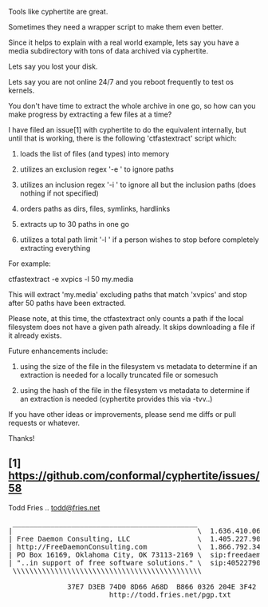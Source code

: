 Tools like cyphertite are great.

Sometimes they need a wrapper script to make them even better.

Since it helps to explain with a real world example, lets say you have a
media subdirectory with tons of data archived via cyphertite.

Lets say you lost your disk.

Lets say you are not online 24/7 and you reboot frequently to test os
kernels.

You don't have time to extract the whole archive in one go, so how can
you make progress by extracting a few files at a time?

I have filed an issue[1] with cyphertite to do the equivalent
internally, but until that is working, there is the following
'ctfastextract' script which:

1) loads the list of files (and types) into memory

2) utilizes an exclusion regex '-e <regex>' to ignore paths

3) utilizes an inclusion regex '-i <regex>' to ignore all but the inclusion paths (does nothing if not specified)

4) orders paths as dirs, files, symlinks, hardlinks

5) extracts up to 30 paths in one go

6) utilizes a total path limit '-l <count>' if a person wishes to stop
   before completely extracting everything

For example:

  ctfastextract -e xvpics -l 50 my.media

This will extract 'my.media' excluding paths that match 'xvpics' and stop
after 50 paths have been extracted.

Please note, at this time, the ctfastextract only counts a path if the local
filesystem does not have a given path already.  It skips downloading a file
if it already exists.

Future enhancements include:

1) using the size of the file in the filesystem vs metadata to determine if an
   extraction is needed for a locally truncated file or somesuch

2) using the hash of the file in the filesystem vs metadata to determine if an
   extraction is needed (cyphertite provides this via -tvv..)

If you have other ideas or improvements, please send me diffs or pull
requests or whatever.

Thanks!

[1] https://github.com/conformal/cyphertite/issues/58
-- 
Todd Fries .. todd@fries.net

<pre>
 ____________________________________________
|                                            \  1.636.410.0632 (voice)
| Free Daemon Consulting, LLC                \  1.405.227.9094 (voice)
| http://FreeDaemonConsulting.com            \  1.866.792.3418 (FAX)
| PO Box 16169, Oklahoma City, OK 73113-2169 \  sip:freedaemon@ekiga.net
| "..in support of free software solutions." \  sip:4052279094@ekiga.net
 \\\\\\\\\\\\\\\\\\\\\\\\\\\\\\\\\\\\\\\\\\\\\
                                                 
              37E7 D3EB 74D0 8D66 A68D  B866 0326 204E 3F42 004A
                        http://todd.fries.net/pgp.txt
</pre>
